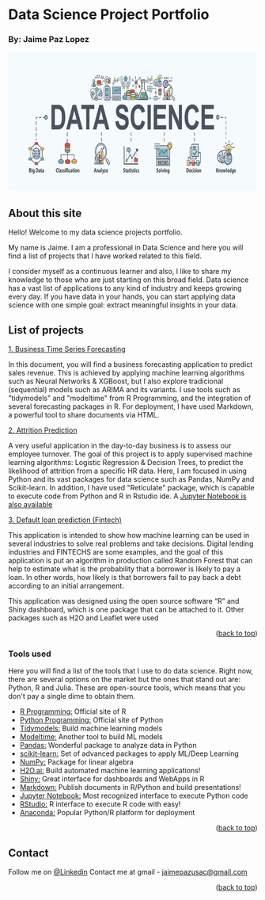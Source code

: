 # Data Science Project Portfolio
### By: Jaime Paz Lopez


<img src="https://github.com/dataversenomad/datascience/blob/main/images/ds.jpg" width="1500" height="280">


<!-- DESCRIPTION -->
## About this site

Hello! Welcome to my data science projects portfolio.

My name is Jaime. I am a professional in Data Science and here you will find a list of projects that I have worked related to this field.

I consider myself as a continuous learner and also, I like to share my knowledge to those who are just starting on this broad field. Data science has a vast list of applications to any kind of industry and keeps growing every day. If you have data in your hands, you can start applying data science with one simple goal: extract meaningful insights in your data.

<!-- Projects -->
## List of projects


[1. Business Time Series Forecasting](https://dataversenomad.github.io/forecasting/) 

In this document, you will find a business forecasting application to predict sales revenue. This is achieved by applying machine learning algorithms such as Neural Networks & XGBoost, but I also explore tradicional (sequential) models such as ARIMA and its variants. I use tools such as "tidymodels" and "modeltime" from R Programming, and the integration of several forecasting packages in R. For deployment, I have used Markdown, a powerful tool to share documents via HTML.

[2. Attrition Prediction](https://dataversenomad.github.io/attrition/) 

A very useful application in the day-to-day business is to assess our employee turnover. The goal of this project is to apply supervised machine learning algorithms: Logistic Regression & Decision Trees, to predict the likelihood of attrition from a specific HR data. Here, I am focused in using Python and its vast packages for data science such as Pandas, NumPy and Scikit-learn. In addition, I have used "Reticulate" package, which is capable to execute code from Python and R in Rstudio ide. A [Jupyter Notebook is also available](https://github.com/dataversenomad/datascience/blob/main/projects/attrition/Attrition.ipynb)

[3. Default loan prediction (Fintech)](https://analyticsdiscovery.net/LendingCompany/) 

This application is intended to show how machine learning can be used in several industries to solve real problems and take decisions. Digital lending industries and FINTECHS are some examples, and the goal of this application is put an algorithm in production called Random Forest that can help to estimate what is the probability that a borrower is likely to pay a loan. In other words, how likely is that borrowers fail to pay back a debt according to an initial arrangement.

This application was designed using the open source software “R” and Shiny dashboard, which is one package that can be attached to it. Other packages such as H2O and Leaflet were used

<p align="right">(<a href="#top">back to top</a>)</p>

### Tools used

Here you will find a list of the tools that I use to do data science. Right now, there are several options on the market but the ones that stand out are: Python, R and Julia. These are open-source tools, which means that you don't pay a single dime to obtain them. 

* [R Programming:](https://www.r-project.org/) Official site of R 
* [Python Programming:](https://www.python.org/) Official site of Python
* [Tidymodels:](https://www.tidymodels.org/) Build machine learning models
* [Modeltime:](https://business-science.github.io/modeltime/) Another tool to build ML models
* [Pandas:](https://pandas.pydata.org/) Wonderful package to analyze data in Python
* [scikit-learn:](https://scikit-learn.org/stable/) Set of advanced packages to apply ML/Deep Learning
* [NumPy:](https://numpy.org/) Package for linear algebra
* [H2O.ai:](https://docs.h2o.ai/) Build automated machine learning applications!
* [Shiny:](https://shiny.rstudio.com/) Great interface for dashboards and WebApps in R
* [Markdown:](https://rmarkdown.rstudio.com/) Publish documents in R/Python and build presentations!
* [Jupyter Notebook:](https://jupyter.org/) Most recognized interface to execute Python code
* [RStudio:](https://www.rstudio.com/) R interface to execute R code with easy!
* [Anaconda:](https://www.anaconda.com/) Popular Python/R platform for deployment
<p align="right">(<a href="#top">back to top</a>)</p>

<!-- CONTACT -->
## Contact

Follow me on   [@Linkedin](https://www.linkedin.com/in/jaime-paz-lopez/) 
Contact me at gmail [](https://www.google.com/intl/es/gmail/about/) - jaimepazusac@gmail.com


<p align="right">(<a href="#top">back to top</a>)</p>
